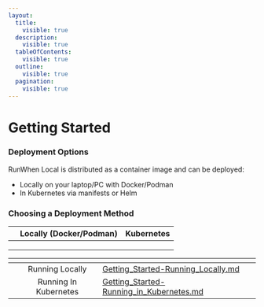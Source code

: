 ```yaml
---
layout:
  title:
    visible: true
  description:
    visible: true
  tableOfContents:
    visible: true
  outline:
    visible: true
  pagination:
    visible: true
---
```


# Getting Started

### Deployment Options

RunWhen Local is distributed as a container image and can be deployed:&#x20;

* Locally on your laptop/PC with Docker/Podman
* In Kubernetes via manifests or Helm

### Choosing a Deployment Method



|   | Locally (Docker/Podman) | Kubernetes |
| - | ----------------------- | ---------- |
|   |                         |            |
|   |                         |            |
|   |                         |            |



<table data-card-size="large" data-view="cards"><thead><tr><th align="center"></th><th align="center"></th><th data-hidden data-card-target data-type="content-ref"></th></tr></thead><tbody><tr><td align="center"><img src="../../.gitbook/assets/Untitled Diagram-Page-2.drawio (1) (2).png" alt=""></td><td align="center">Running Locally</td><td><a href="../../Getting_Started-Running_Locally.md">Getting_Started-Running_Locally.md</a></td></tr><tr><td align="center"><img src="../../.gitbook/assets/Untitled Diagram-Page-3.drawio (2).png" alt=""></td><td align="center">Running In Kubernetes</td><td><a href="../../Getting_Started-Running_in_Kubernetes.md">Getting_Started-Running_in_Kubernetes.md</a></td></tr></tbody></table>
